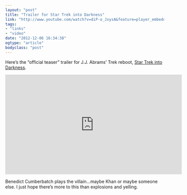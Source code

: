 ```yaml
---
layout: "post"
title: "Trailer for Star Trek into Darkness"
link: "http://www.youtube.com/watch?v=diP-o_JxysA&feature=player_embedded#!"
tags: 
- "links"
- "video"
date: "2012-12-06 16:34:38"
ogtype: "article"
bodyclass: "post"
---
```


Here’s the “official teaser” trailer for J.J. Abrams’ Trek reboot, [Star Trek into Darkness](http://en.wikipedia.org/wiki/Star_Trek_into_Darkness).

<iframe allowfullscreen="" frameborder="0" height="315" src="http://www.youtube.com/embed/diP-o_JxysA" width="560"></iframe>

Benedict Cumberbatch plays the villain…maybe Khan or maybe someone else. I just hope there’s more to this than explosions and yelling.